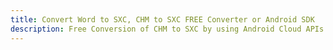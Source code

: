 ---title: Convert Word to SXC, CHM to SXC FREE Converter or Android SDKdescription: Free Conversion of CHM to SXC by using Android Cloud APIs & SDKs. Also Create, Edit & Render Microsoft Word & OpenOffice documents in the Cloud.---